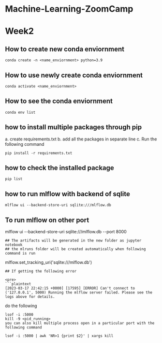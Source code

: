 # Machine-Learning-ZoomCamp

# Week2

## How to create new conda enviornment

```
conda create -n <name_enviornment> python=3.9
```

## How to use newly create conda enviornment
```
conda activate <name_enviornment>
```
## How to see the conda enviornment
```
conda env list
```
## how to install multiple packages through pip

a. create requirements.txt
b. add all the packages in separate line
c. Run the following command
```
pip install -r requirements.txt
```
## how to check the installed package
```
pip list
```
## how to run mlflow with backend of sqlite
```
mlflow ui --backend-store-uri sqlite:///mlflow.db
```
## To run mlflow on other port 

mlflow ui --backend-store-uri sqlite:///mlflow.db --port 8000

```
## The artifacts will be generated in the new folder as jupyter notebook 
## the mlruns folder will be created automatically when following command is run
```
mlflow.set_tracking_uri('sqlite:///mlflow.db')
```
## If getting the following error

<pre>
```plaintext
[2023-03-17 22:42:15 +0000] [17595] [ERROR] Can't connect to ('127.0.0.1', 5000) Running the mlflow server failed. Please see the logs above for details.
```
</pre>

do the following
```
lsof -i :5000
kill -9 <pid_running>
you can also kill multiple process open in a particular port with the following command

lsof -i :5000 | awk 'NR>1 {print $2}' | xargs kill


```
